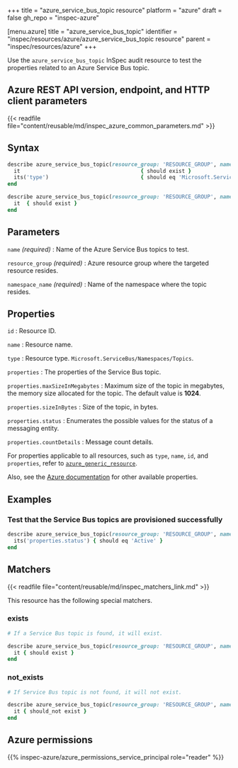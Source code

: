 +++
title = "azure_service_bus_topic resource"
platform = "azure"
draft = false
gh_repo = "inspec-azure"

[menu.azure]
title = "azure_service_bus_topic"
identifier = "inspec/resources/azure/azure_service_bus_topic resource"
parent = "inspec/resources/azure"
+++

Use the `azure_service_bus_topic` InSpec audit resource to test the properties related to an Azure Service Bus topic.

## Azure REST API version, endpoint, and HTTP client parameters

{{< readfile file="content/reusable/md/inspec_azure_common_parameters.md" >}}

## Syntax

```ruby
describe azure_service_bus_topic(resource_group: 'RESOURCE_GROUP', namespace_name: 'SERVICE_BUS_NAMESPACE_NAME', name: 'SERVICE_BUS_NAMESPACE') do
  it                                      { should exist }
  its('type')                             { should eq 'Microsoft.ServiceBus/Namespaces/Topics' }
end
```

```ruby
describe azure_service_bus_topic(resource_group: 'RESOURCE_GROUP', namespace_name: 'SERVICE_BUS_NAMESPACE_NAME', name: 'SERVICE_BUS_NAMESPACE') do
  it  { should exist }
end
```

## Parameters

`name` _(required)_
: Name of the Azure Service Bus topics to test.

`resource_group` _(required)_
: Azure resource group where the targeted resource resides.

`namespace_name` _(required)_
: Name of the namespace where the topic resides.

## Properties

`id`
: Resource ID.

`name`
: Resource name.

`type`
: Resource type. `Microsoft.ServiceBus/Namespaces/Topics`.

`properties`
: The properties of the Service Bus topic.

`properties.maxSizeInMegabytes`
: Maximum size of the topic in megabytes, the memory size allocated for the topic. The default value is **1024**.

`properties.sizeInBytes`
: Size of the topic, in bytes.

`properties.status`
: Enumerates the possible values for the status of a messaging entity.

`properties.countDetails`
: Message count details.

For properties applicable to all resources, such as `type`, `name`, `id`, and `properties`, refer to [`azure_generic_resource`](azure_generic_resource#properties).

Also, see the [Azure documentation](https://docs.microsoft.com/en-us/rest/api/servicebus/stable/topics/get) for other available properties.

## Examples

### Test that the Service Bus topics are provisioned successfully

```ruby
describe azure_service_bus_topic(resource_group: 'RESOURCE_GROUP', namespace_name: 'SERVICE_BUS_NAMESPACE_NAME', name: 'SERVICE_BUS_NAMESPACE') do
  its('properties.status') { should eq 'Active' }
end
```

## Matchers

{{< readfile file="content/reusable/md/inspec_matchers_link.md" >}}

This resource has the following special matchers.

### exists

```ruby
# If a Service Bus topic is found, it will exist.

describe azure_service_bus_topic(resource_group: 'RESOURCE_GROUP', namespace_name: 'SERVICE_BUS_NAMESPACE_NAME', name: 'SERVICE_BUS_NAMESPACE') do
  it { should exist }
end
```

### not_exists

```ruby
# If Service Bus topic is not found, it will not exist.

describe azure_service_bus_topic(resource_group: 'RESOURCE_GROUP', namespace_name: 'SERVICE_BUS_NAMESPACE_NAME', name: 'SERVICE_BUS_NAMESPACE') do
  it { should_not exist }
end
```

## Azure permissions

{{% inspec-azure/azure_permissions_service_principal role="reader" %}}
